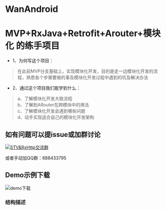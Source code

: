 # WanAndroid
# MVP+RxJava+Retrofit+Arouter+模块化 的练手项目
* 1、为何写这个项目：
> 在此前MVP分支基础上，实现模块化开发，目的是走一边模块化开发的流程，熟悉各个步骤要做的事及模块化开发过程中遇到的坑及解决办法

* 2、通过这个项目我们能学到什么：   
> a、了解模块化开发大致流程   
b、了解到ARouter在跨模块中的用法  
c、了解模块化开发会遇到哪些问题  
d、动手实现适合自己的模块化开发架构  
 

## 如有问题可以提issue或加群讨论
<a target="_blank" href="http://shang.qq.com/wpa/qunwpa?idkey=33dacdd367ca0b5a9ba96a196a6658666b442b3ec528850e377d50f3d607f26b"><img border="0" src="http://pub.idqqimg.com/wpa/images/group.png" alt="STV&amp;RxHttp交流群" title="STV&amp;RxHttp交流群"></a>

或者手动加QQ群：688433795

## Demo示例下载
![demo下载](http://osnoex6vf.bkt.clouddn.com/wan_android_download.png)

### 结构描述



